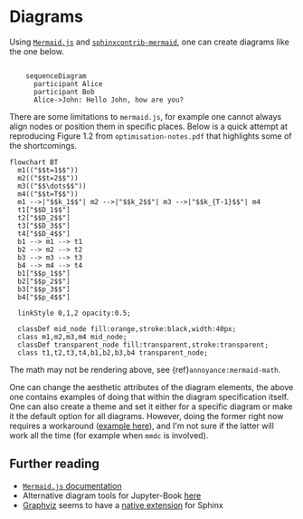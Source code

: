 # Diagrams

Using [`Mermaid.js`](https://mermaid.js.org/) and [`sphinxcontrib-mermaid`](https://sphinxcontrib-mermaid-demo.readthedocs.io/en/latest/), one can create diagrams like the one below.

```{mermaid}

    sequenceDiagram
      participant Alice
      participant Bob
      Alice->John: Hello John, how are you?
```

There are some limitations to `mermaid.js`, for example one cannot always align nodes or position them in specific places.
Below is a quick attempt at reproducing Figure 1.2 from `optimisation-notes.pdf` that highlights some of the shortcomings.

```{mermaid}
flowchart BT
  m1(("$$t=1$$"))
  m2(("$$t=2$$"))
  m3(("$$\dots$$"))
  m4(("$$t=T$$"))
  m1 -->|"$$k_1$$"| m2 -->|"$$k_2$$"| m3 -->|"$$k_{T-1}$$"| m4
  t1["$$D_1$$"]
  t2["$$D_2$$"]
  t3["$$D_3$$"]
  t4["$$D_4$$"]
  b1 --> m1 --> t1
  b2 --> m2 --> t2
  b3 --> m3 --> t3
  b4 --> m4 --> t4
  b1["$$p_1$$"]
  b2["$$p_2$$"]
  b3["$$p_3$$"]
  b4["$$p_4$$"]

  linkStyle 0,1,2 opacity:0.5;

  classDef mid_node fill:orange,stroke:black,width:40px;
  class m1,m2,m3,m4 mid_node;
  classDef transparent_node fill:transparent,stroke:transparent;
  class t1,t2,t3,t4,b1,b2,b3,b4 transparent_node;
```

The math may not be rendering above, see {ref}`annoyance:mermaid-math`.

One can change the aesthetic attributes of the diagram elements, the above one contains examples of doing that within the diagram specification itself.
One can also create a theme and set it either for a specific diagram or make it the default option for all diagrams.
However, doing the former right now requires a workaround ([example here](https://github.com/mgaitan/sphinxcontrib-mermaid/issues/108#issuecomment-1486713225)), and I'm not sure if the latter will work all the time (for example when `mmdc` is involved).

## Further reading
- [`Mermaid.js` documentation](https://mermaid.js.org/intro/)
- Alternative diagram tools for Jupyter-Book [here](https://opencomputinglab.github.io/SubjectMatterNotebooks/diagram/sphinx-diagrammers.html)
- [Graphviz](https://graphviz.org/) seems to have a [native extension](https://www.sphinx-doc.org/en/master/usage/extensions/graphviz.html) for Sphinx